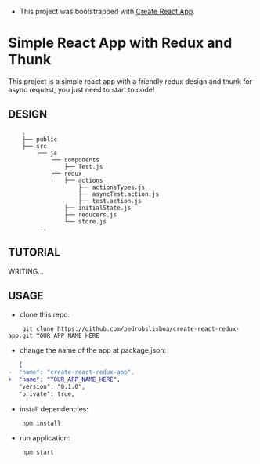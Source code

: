* This project was bootstrapped with [Create React App](https://github.com/facebook/create-react-app).

# Simple React App with Redux and Thunk



This project is a simple react app with a friendly redux design and thunk for async request, you just need to start to code!

## DESIGN

        .
        ├── public                
        ├── src 
            ├── js
                ├── components
                    ├── Test.js       
                ├── redux
                    ├── actions
                        ├── actionsTypes.js
                        ├── asyncTest.action.js
                        ├── test.action.js
                    ├── initialState.js
                    ├── reducers.js
                    └── store.js
            ...       

## TUTORIAL

WRITING...

## USAGE

- clone this repo:
```
    git clone https://github.com/pedrobslisboa/create-react-redux-app.git YOUR_APP_NAME_HERE
```
- change the name of the app at package.json:

```diff
   {
-  "name": "create-react-redux-app",
+  "name": "YOUR_APP_NAME_HERE",
   "version": "0.1.0",
   "private": true,

```

- install dependencies:
```
    npm install
```
- run application:
```
    npm start
```